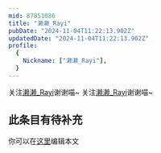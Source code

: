 ```yaml
---
mid: 87851086
title: "濑濑_Rayi"
pubDate: "2024-11-04T11:22:13.902Z"
updatedDate: "2024-11-04T11:22:13.902Z"
profile:
  {
    Nickname: ["濑濑_Rayi"],
  }
---
```


关注[濑濑_Rayi](https://space.bilibili.com/87851086)谢谢喵~ 关注[濑濑_Rayi](https://space.bilibili.com/87851086)谢谢喵~

## 此条目有待补充
你可以在[这里](https://github.com/Yuhanawa/VTuber.ICU/edit/master/src/content/v/濑濑_Rayi/index.md)编辑本文
